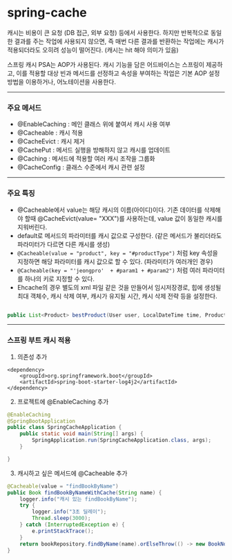 # spring-cache


캐시는 비용이 큰 요청 (DB 접근, 외부 요청) 등에서 사용한다. 하지만 반복적으로 동일한 결과를 주는 작업에 사용되지 않으면, 즉 매번 다른 결과를 반환하는 작업에는 캐시가 적용되더라도 오히려 성능이 떨어진다. (캐시는 hit 해야 의미가 있음)

스프링 캐시 PSA는 AOP가 사용된다. 캐시 기능을 담은 어드바이스는 스프링이 제공하고, 이를 적용할 대상 빈과 메서드를 선정하고 속성을 부여하는 작업은 기본 AOP 설정 방법을 이용하거나, 어노테이션을 사용한다. 


---
### 주요 메서드

- @EnableCaching : 메인 클래스 위에 붙여서 캐시 사용 여부
- @Cacheable : 캐시 적용
- @CacheEvict : 캐시 제거
- @CachePut : 메서드 실행을 방해하지 않고 캐시를 업데이트
- @Caching : 메서드에 적용할 여러 캐시 조작을 그룹화
- @CacheConfig : 클래스 수준에서 캐시 관련 설정


---
### 주요 특징

- @Cacheable에서 value는 해당 캐시의 이름(아이디)이다. 기존 데이터를 삭제해야 할때 @CacheEvict(value= "XXX")를 사용하는데, value 값이 동일한 캐시를 지워버린다.
- default로 메서드의 파라미터를 캐시 값으로 구성한다. (같은 메서드가 불리더라도 파라미터가 다르면 다른 캐시를 생성)
- `@Cacheable(value = "product", key = "#productType")` 처럼 key 속성을 지정하면 해당 파라미터를 캐시 값으로 할 수 있다. (파라미터가 여러개인 경우)
- `@Cacheable(key = "'jeongpro'  + #param1 + #param2")` 처럼 여러 파라미터를 하나의 키로 지정할 수 있다.
- Ehcache의 경우 별도의 xml 파일 같은 것을 만들어서 임시저장경로, 힙에 생성될 최대 객체수, 캐시 삭제 여부, 캐시가 유지될 시간, 캐시 삭제 전략 등을 설정한다.

```java

public List<Product> bestProduct(User user, LocalDateTime time, ProductType productType){


```


---
### 스프링 부트 캐시 적용

1. 의존성 추가

```maven
<dependency>
    <groupId>org.springframework.boot</groupId>
    <artifactId>spring-boot-starter-log4j2</artifactId>
</dependency>
```

2. 프로젝트에 @EnableCaching 추가

```java
@EnableCaching
@SpringBootApplication
public class SpringCacheApplication {
    public static void main(String[] args) {
        SpringApplication.run(SpringCacheApplication.class, args);
    }

}
```

3. 캐시하고 싶은 메서드에 @Cacheable 추가

```java
@Cacheable(value = "findBookByName")
public Book findBookByNameWithCache(String name) {
    logger.info("캐시 있는 findBookByName");
    try {
        logger.info("3초 딜레이");
        Thread.sleep(3000);
    } catch (InterruptedException e) {
        e.printStackTrace();
    }
    return bookRepository.findByName(name).orElseThrow(() -> new BookNotFoundException(name));
}
```
